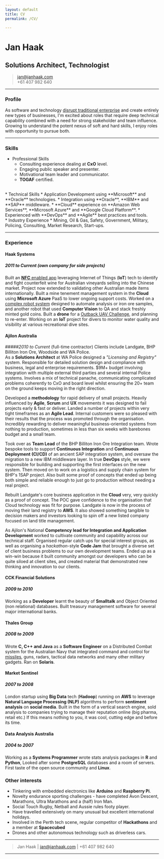 ```yaml
---
layout: default
title: CV
permalink: /CV/

---
```


# Jan Haak
## Solutions Architect, Technologist

> [jan@janhaak.com](mailto:jan@janhaak.com)  
> +61 407 982 640

------

### Profile

As software and technology [disrupt traditional enterprise](http://www.wsj.com/articles/SB10001424053111903480904576512250915629460) and create entirely new types of businesses, I'm excited about roles that require deep technical capability combined with a need for strong stakeholder and team influence. Growing to understand the potent nexus of soft and hard skills, I enjoy roles with opportunity to pursue both.

------

### Skills

* Professional Skills  
  * Consulting experience dealing at **CxO** level.
  * Engaging public speaker and presenter.
  * Motivational team leader and communicator.  
  * **TOGAF** certified.  
<br>
* Technical Skills  
  * Application Development using **Microsoft** and **Oracle** technologies.
  * Integration using **Oracle**, **IBM** and **SAP** middleware.
  * **Cloud** experience on **Amazon Web Services**, **Microsoft Azure** and **Google Cloud Platform**.  
  * Experienced with **DevOps** and **Agile** best practices and tools.  
<br>
* Industry Experience
  * Mining, Oil & Gas, Safety, Government, Military, Policing, Consulting, Market Research, Start-ups.

-------

### Experience

#### Haak Systems
##### *2011 to Current* (own company for side projects)
Built an [**NFC** enabled app](http://www.businesswire.com/news/home/20150710005103/en/Thinfilm-World-Introduce-%E2%80%9CSmart-Wine-Bottle%E2%80%9D-Featuring#.VfAzgJ2qqkp) leveraging Internet of Things (**IoT**) tech to identify and fight counterfeit wine for Australian vineyards selling into the Chinese market. Project now extended to validating other Australian made items internationally. Built a mine tenement management system in the **Cloud** using **Microsoft Azure** PaaS to lower ongoing support costs. Worked on a [complex robot system](https://www.youtube.com/watch?v=xK6LWGfC72o) designed to automate analysis or iron ore samples, and another robot that used **Computer Vision** to QA and stack freshly minted gold coins. Built a **drone** for a [Outback UAV Challenge](http://uavchallenge.org/), and planning to re-enter. Working on an **IoT** project for divers to monitor water quality and visibility at various recreational dive sites.

#### Ajilon Australia
#####*2010 to Current* (full-time contractor)
Clients include Landgate, BHP Billiton Iron Ore, Woodside and WA Police.  
As a **Solutions Architect** at WA Police designed a *"Licensing and Registry"* system. Responsible for detailed solution design and compliance with business, legal and enterprise requirements. $9M+ budget involving integration with multiple external third parties and several internal Police systems. Involves a mix of technical panache, communicating complicated problems coherently to CxO and board level whilst ensuring the 20+ team on the ground keeps moving in the right direction.

Developed a **methodology** for rapid delivery of small projects. Heavily influenced by **Agile**, **Scrum** and **UX** movements it was designed to fail projects early & fast or deliver. Landed a number of projects within very tight timeframes as an **Agile Lead**. Internal customers were so pleased with their results that the process was promoted through the organisation. Incredibly rewarding to deliver meaningful business-oriented systems from nothing to production, sometimes in less than six weeks with barebones budget and a small team.

Took over as **Team Lead** of the BHP Billiton Iron Ore Integration team. Wrote bespoke tools to support **Continuous Integration** and **Continuous Deployment** **(CI/CD)** of an ancient SAP integration system, and oversaw the migration to a new IBM middleware layer. In true **DevOps** style, we were responsible for building and supporting the first interfaces on the new system. Then moved on to work on a logistics and supply chain system for BHP's 1SAP project. Also built some proof of concepts that ended up being both simple and reliable enough to just go to production without needing a real project.

Rebuilt Landgate's core business application in the **Cloud** very, very quickly as a proof of concept. The POC gave confidence to the organisation that Cloud technology was fit for purpose. Landgate is now in the process of moving their land registry to **AWS**. It also showed something tangible to decision makers and investors looking to spin off a new listed company focused on land title management.

As Ajilon's National **Competency lead for Integration and Application Development** worked to cultivate community and capability across our technical staff. Organised regular catch ups for special interest groups, as well as organising a *hackathon*-style **Code Jam** that brought a diverse set of client business problems to our own development teams. Ended up as a win-win because it built community amongst our developers who can be quite siloed at client sites, and created material that demonstrated new thinking and innovation to our clients.

#### CCK Financial Solutions
##### *2009 to 2010*
Working as a **Developer** learnt the beauty of **Smalltalk** and Object Oriented (non relational) databases. Built treasury management software for several major international banks.

#### Thales Group
##### *2008 to 2009*
Wrote **C, C++ and Java** as a **Software Engineer** on a Distributed Combat system for the Australian Navy that integrated command and control for [missiles](http://www.defence.gov.au/media/download/2007/sep/20070911a/index.htm), guns, radars, tactical data networks and many other military gadgets. Ran on **Solaris**.

#### Market Sentinel
##### *2007 to 2008*
London startup using **Big Data** tech (**Hadoop**) running on **AWS** to leverage **Natural Language Processing (NLP)** algorithms to perform **sentiment analysis** on **social media**. Built in the form of a vertical search engine, sold analysis to companies trying to manage their reputation online (big pharma, retail etc.) If this means nothing to you, it was cool, cutting edge and before its time.

#### Data Analysis Australia
##### *2004 to 2007*
Working as a **Systems Programmer** wrote stats analysis packages in **R** and **Python**, Looked after some **PostgreSQL** databases and a room of servers. First taste of the open source community and **Linux**.

### Other interests
* Tinkering with embedded electronics like **Arduino** and **Raspberry Pi**.
* Novelty endurance sporting challenges - have completed Avon Descent, Marathons, Ultra Marathons and a (half) Iron Man.
* Social Touch Rugby, Netball and Aussie rules footy player.
* Have travelled extensively on many unusual but excellent international holidays.
* Involved in the Perth tech scene, regular competitor of **Hackathons** and a member at **Spacecubed**  
* Drones and other autonomous technology such as driverless cars.

---------

> Jan Haak | [jan@janhaak.com](mailto:jan@janhaak.com) | +61 407 982 640

------
